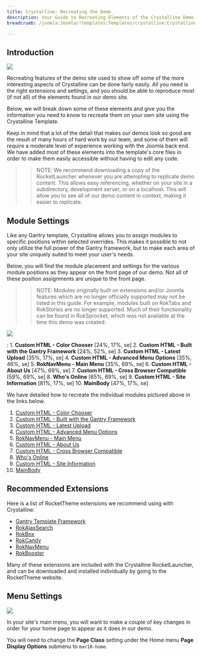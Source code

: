 ```yaml
---
title: Crystalline: Recreating the Demo
description: Your Guide to Recreating Elements of the Crystalline Demo for Joomla
breadcrumb: /joomla:Joomla/!templates:Templates/crystalline:Crystalline

---
```


Introduction
-----

![][Crystalline2]

Recreating features of the demo site used to show off some of the more interesting aspects of Crystalline can be done fairly easily. All you need is the right extensions and settings, and you should be able to reproduce most (if not all) of the elements found in our demo site.

Below, we will break down some of these elements and give you the information you need to know to recreate them on your own site using the Crystalline Template.

Keep in mind that a lot of the detail that makes our demos look so good are the result of many hours of hard work by our team, and some of them will require a moderate level of experience working with the Joomla back end. We have added most of these elements into the template's core files in order to make them easily accessible without having to edit any code.

>> NOTE: We recommend downloading a copy of the RocketLauncher whenever you are attempting to replicate demo content. This allows easy referencing, whether on your site in a subdirectory, development server, or on a localhost. This will allow you to see all of our demo content in context, making it easier to replicate.

Module Settings
-----

Like any Gantry template, Crystalline allows you to assign modules to specific positions within selected overrides. This makes it possible to not only utilize the full power of the Gantry framework, but to make each area of your site uniquely suited to meet your user's needs.

Below, you will find the module placement and settings for the various module positions as they appear on the front page of our demo. Not all of these position assignments are unique to the front page.

>> NOTE: Modules originally built on extensions and/or Joomla features which are no longer officially supported may not be listed in this guide. For example, modules built on RokTabs and RokStories are no longer supported. Much of their functionality can be found in RokSprocket, which was not available at the time this demo was created.

![][Crystalline]

:   1. **Custom HTML - Color Chooser**  [24%, 17%, se]
    2. **Custom HTML - Built with the Gantry Framework** [24%, 52%, se]
    3. **Custom HTML - Latest Upload** [35%, 17%, se]
    4. **Custom HTML - Advanced Menu Options** [35%, 46%, se]
    5. **RokNavMenu - Main Menu**  [35%, 69%, se]
    6. **Custom HTML - About Us** [47%, 69%, se]
    7. **Custom HTML - Cross Browser Compatible** [59%, 69%, se]
    8. **Who's Online** [65%, 69%, se]
    9. **Custom HTML -  Site Information** [81%, 17%, se]
    10. **MainBody** [47%, 17%, se]

We have detailed how to recreate the individual modules pictured above in the links below.

1. [Custom HTML - Color Chooser][module1]
2. [Custom HTML - Built with the Gantry Framework][module2]
3. [Custom HTML - Latest Upload][module3]
4. [Custom HTML - Advanced Menu Options][module4]
5. [RokNavMenu - Main Menu][module5]
6. [Custom HTML - About Us][module6]
7. [Custom HTML - Cross Browser Compatible][module7]
8. [Who's Online][module8]
9. [Custom HTML - Site Information][module9]
10. [MainBody][module10]

Recommended Extensions
-----

Here is a list of RocketTheme extensions we recommend using with Crystalline:

* [Gantry Template Framework][gantry]
* [RokAjaxSearch][rokajaxsearch]
* [RokBox][rokbox]
* [RokCandy][rokcandy]
* [RokNavMenu][roknavmenu]
* [RokBooster][rokbooster]

Many of these extensions are included with the Crystalline RocketLauncher, and can be downloaded and installed individually by going to the RocketTheme website.

Menu Settings
-----

![][mainmenu]

In your site's main menu, you will want to make a couple of key changes in order for your home page to appear as it does in our demo.

You will need to change the **Page Class** setting under the Home menu **Page Display Options** submenu to `mar10-home`.

[gantry]: http://gantry-framework.org/download
[rokajaxsearch]: http://www.rockettheme.com/joomla/extensions/rokajaxsearch
[rokbox]: http://www.rockettheme.com/joomla/extensions/rokbox
[rokgallery]: http://www.rockettheme.com/joomla/extensions/rokgallery
[Crystalline]: assets/crystalline2.jpeg
[Crystalline2]: assets/crystalline.jpeg
[demooverride]: demo_override.md
[roknavmenu]: http://www.rockettheme.com/joomla/extensions/roknavmenu
[rokbooster]: http://www.rockettheme.com/joomla/extensions/rokbooster
[rokcandy]: http://www.rockettheme.com/joomla/extensions/rokcandy
[module1]: demo_module_1.md
[module2]: demo_module_2.md
[module3]: demo_module_3.md
[module4]: demo_module_4.md
[module5]: demo_module_5.md
[module6]: demo_module_6.md
[module7]: demo_module_7.md
[module8]: demo_module_8.md
[module9]: demo_module_9.md
[module10]: demo_module_10.md
[module11]: demo_module_11.md
[module12]: demo_module_12.md
[module13]: demo_module_13.md
[module14]: demo_module_14.md
[module15]: demo_module_15.md
[icons]: http://fortawesome.github.io/Font-Awesome/icons/
[article]: assets/article.jpg
[mainmenu]: assets/menu_1.jpeg
